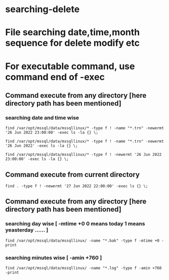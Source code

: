 # searching-delete

# File searching date,time,month sequence for delete modify etc

# For executable command, use command end of -exec 

## Command execute from any directory [here directory path has been mentioned] 

### searching date and time wise

    find /var/opt/mssql/data/mssqllinux/* -type f ! -name "*.trn" -newermt '26 Jun 2022 23:00:00' -exec ls -la {} \;
    
    find /var/opt/mssql/data/mssqllinux/* -type f ! -name "*.trn" -newermt '26 Jun 2022' -exec ls -la {} \;

    find /var/opt/mssql/data/mssqllinux/* -type f ! -newermt '26 Jun 2022 23:00:00' -exec ls -la {} \;
    
## Command execute from current directory

    find . -type f ! -newermt '27 Jun 2022 22:00:00' -exec ls {} \;
    
## Command execute from any directory [here directory path has been mentioned] 

### searching day wise [ -mtime +0  0 means today 1 means yeasterday ...... ]

    find /var/opt/mssql/data/mssqllinux/ -name "*.bak" -type f -mtime +0 -print
    
### searching minutes wise [ -amin +760 ]

    find /var/opt/mssql/data/mssqllinux/ -name "*.log" -type f -amin +760 -print

